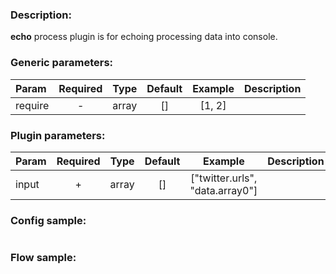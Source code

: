 ### Description:

**echo** process plugin is for echoing processing data into console.


### Generic parameters:

| Param   | Required | Type  | Default | Example | Description |
|:--------|:--------:|:-----:|:-------:|:-------:|:------------|
| require |    -     | array |   []    | [1, 2]  |             |


### Plugin parameters:

| Param | Required | Type  | Default |             Example             | Description |
|:------|:--------:|:-----:|:-------:|:-------------------------------:|:------------|
| input |    +     | array |   []    | ["twitter.urls", "data.array0"] |             |

### Config sample:

```toml

```

### Flow sample:

```yaml
```